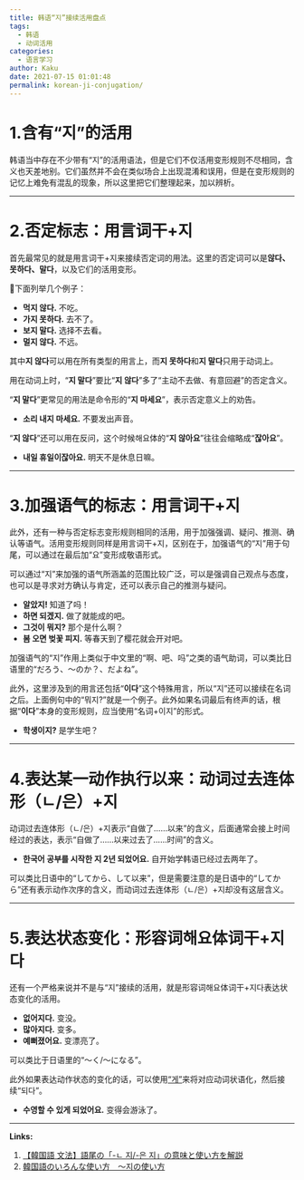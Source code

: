 ```yaml
---
title: 韩语“지”接续活用盘点
tags:
  - 韩语
  - 动词活用
categories:
  - 语言学习
author: Kaku
date: 2021-07-15 01:01:48
permalink: korean-ji-conjugation/
---
```


# 1.含有“지”的活用

韩语当中存在不少带有“지”的活用语法，但是它们不仅活用变形规则不尽相同，含义也天差地别。它们虽然并不会在类似场合上出现混淆和误用，但是在变形规则的记忆上难免有混乱的现象，所以这里把它们整理起来，加以辨析。

<!--more-->

---

# 2.否定标志：用言词干+지

首先最常见的就是用言词干+지来接续否定词的用法。这里的否定词可以是**않다、못하다、말다**，以及它们的活用变形。

下面列举几个例子：

- **먹지 않다.** 不吃。
- **가지 못하다.** 去不了。
- **보지 말다.** 选择不去看。
- **멀지 않다.** 不远。

其中**지 않다**可以用在所有类型的用言上，而**지 못하다**和**지 말다**只用于动词上。

用在动词上时，“**지 말다**”要比“**지 않다**”多了“主动不去做、有意回避”的否定含义。

“**지 말다**”更常见的用法是命令形的“**지 마세요**”，表示否定意义上的劝告。

- **소리 내지 마세요.** 不要发出声音。

“**지 않다**”还可以用在反问，这个时候해요体的“**지 않아요**”往往会缩略成“**잖아요**”。

- **내일 휴일이잖아요.** 明天不是休息日嘛。

---

# 3.加强语气的标志：用言词干+지

此外，还有一种与否定标志变形规则相同的活用，用于加强强调、疑问、推测、确认等语气。活用变形规则同样是用言词干+지，区别在于，加强语气的“지”用于句尾，可以通过在最后加“요”变形成敬语形式。

可以通过“지”来加强的语气所涵盖的范围比较广泛，可以是强调自己观点与态度，也可以是寻求对方确认与肯定，还可以表示自己的推测与疑问。

- **알았지!** 知道了吗！
- **하면 되겠지.** 做了就能成的吧。
- **그것이 뭐지?** 那个是什么啊？
- **봄 오면 벚꽃 피지.** 等春天到了樱花就会开对吧。

加强语气的“지”作用上类似于中文里的“啊、吧、吗”之类的语气助词，可以类比日语里的“だろう、〜のか？、だよね”。

此外，这里涉及到的用言还包括“**이다**”这个特殊用言，所以“지”还可以接续在名词之后。上面例句中的“뭐지?”就是一个例子。此外如果名词最后有终声的话，根据“**이다**”本身的变形规则，应当使用“名词+이지”的形式。

- **학생이지?** 是学生吧？

---

# 4.表达某一动作执行以来：动词过去连体形（ㄴ/은）+지

动词过去连体形（ㄴ/은）+지表示“自做了……以来”的含义，后面通常会接上时间经过的表达，表示“自做了……以来过去了……时间”的含义。

- **한국어 공부를 시작한 지 2년 되었어요.** 自开始学韩语已经过去两年了。

可以类比日语中的“してから、して以来”，但是需要注意的是日语中的“してから”还有表示动作次序的含义，而动词过去连体形（ㄴ/은）+지却没有这层含义。

---

# 5.表达状态变化：形容词해요体词干+지다

还有一个严格来说并不是与“지”接续的活用，就是形容词해요体词干+지다表达状态变化的活用。

- **없어지다.** 变没。
- **많아지다.** 变多。
- **예뻐졌어요.** 变漂亮了。

可以类比于日语里的“～く/～になる”。

此外如果表达动作状态的变化的话，可以使用[“게”](/geuleohge-geuleoge/#1-게：状语化的标志)来将对应动词状语化，然后接续“되다”。

- **수영할 수 있게 되었어요.** 变得会游泳了。

---

**Links:**

1. [【韓国語 文法】語尾の「-ㄴ 지/-은 지」の意味と使い方を解説](https://korea-is-fun.com/grammar-nunnji/)
2. [韓国語のいろんな使い方　～지の使い方](http://korean.si-c.info/iroiro/item21.html)
